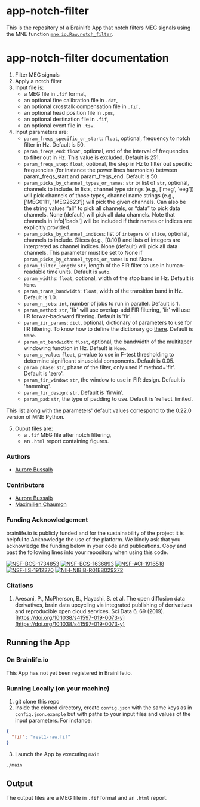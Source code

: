 # app-notch-filter

This is the repository of a Brainlife App that notch filters MEG signals using the MNE function 
[`mne.io.Raw.notch_filter`](https://mne.tools/stable/generated/mne.io.Raw.html#mne.io.Raw.notch_filter).

# app-notch-filter documentation

1) Filter MEG signals
2) Apply a notch filter  
3) Input file is:
    * a MEG file in `.fif` format,
    * an optional fine calibration file in `.dat`,
    * an optional crosstalk compensation file in `.fif`,
    * an optional head position file in `.pos`,
    * an optional destination file in `.fif`,
    * an optional event file in `.tsv`.
4) Input parameters are:
    * `param_freqs_specific_or_start`: `float`, optional, frequency to notch filter in Hz. Default is 50.
    * `param_freqs_end`: `float`, optional, end of the interval of frequencies to filter out in Hz. This value is excluded. Default is 251.  
    * `param_freqs_step`: `float`, optional, the step in Hz to filter out specific frequencies (for instance the power lines harmonics) 
        between param_freqs_start and param_freqs_end. Default is 50.
    * `param_picks_by_channel_types_or_names`: `str` or list of `str`, optional, channels to include. In lists, channel type strings (e.g., ['meg', 'eeg']) will pick channels of those types, channel name strings (e.g., ['MEG0111', 'MEG2623']) will pick the given channels. Can also be the string values “all” 
to pick all channels, or “data” to pick data channels. None (default) will pick all data channels. Note 
that channels in info['bads'] will be included if their names or indices are explicitly provided.
    * `param_picks_by_channel_indices`: list of `integers` or `slice`, optional, channels to include. Slices (e.g., [0:10]) and lists of integers are interpreted as channel indices. 
None (default) will pick all data channels. This parameter must be set to None if `param_picks_by_channel_types_or_names` is not None.
    * `param_filter_length`: `str`, length of the FIR filter to use in human-readable time units. Default is `auto`. 
    * `param_widths`: `float`, optional, width of the stop band in Hz. Default is `None`.
    * `param_trans_bandwidth`: `float`, width of the transition band in Hz. Default is 1.0.
    * `param_n_jobs`: `int`, number of jobs to run in parallel. Default is 1.
    * `param_method`: `str`, 'fir' will use overlap-add FIR filtering, 'iir' will use IIR forwar-backward filtering. Default is 'fir'.
    * `param_iir_params`: `dict`, optional, dictionary of parameters to use for IIR filtering. To know how to define the dictionary go 
        [there](https://mne.tools/stable/generated/mne.filter.construct_iir_filter.html#mne.filter.construct_iir_filter). Default is `None`. 
    * `param_mt_bandwidth`: `float`, optional, the bandwidth of the multitaper windowing function in Hz. Default is `None`.
    * `param_p_value`: `float`, p-value to use in F-test thresholding to determine significant sinusoidal components. Default is 0.05.
    * `param_phase`: `str`, phase of the filter, only used if method='fir'. Default is 'zero'.
    * `param_fir_window`: `str`, the window to use in FIR design. Default is 'hamming'.
    * `param_fir_design`: `str`. Default is 'firwin'.
    * `param_pad`: `str`, the type of padding to use. Default is 'reflect_limited'.

This list along with the parameters' default values correspond to the 0.22.0 version of MNE Python.  

5) Ouput files are:
    * a `.fif` MEG file after notch filtering,
    * an `.html` report containing figures.

### Authors
- [Aurore Bussalb](aurore.bussalb@icm-institute.org)

### Contributors
- [Aurore Bussalb](aurore.bussalb@icm-institute.org)
- [Maximilien Chaumon](maximilien.chaumon@icm-institute.org)

### Funding Acknowledgement
brainlife.io is publicly funded and for the sustainability of the project it is helpful to Acknowledge the use of the platform. We kindly ask that you acknowledge the funding below in your code and publications. Copy and past the following lines into your repository when using this code.

[![NSF-BCS-1734853](https://img.shields.io/badge/NSF_BCS-1734853-blue.svg)](https://nsf.gov/awardsearch/showAward?AWD_ID=1734853)
[![NSF-BCS-1636893](https://img.shields.io/badge/NSF_BCS-1636893-blue.svg)](https://nsf.gov/awardsearch/showAward?AWD_ID=1636893)
[![NSF-ACI-1916518](https://img.shields.io/badge/NSF_ACI-1916518-blue.svg)](https://nsf.gov/awardsearch/showAward?AWD_ID=1916518)
[![NSF-IIS-1912270](https://img.shields.io/badge/NSF_IIS-1912270-blue.svg)](https://nsf.gov/awardsearch/showAward?AWD_ID=1912270)
[![NIH-NIBIB-R01EB029272](https://img.shields.io/badge/NIH_NIBIB-R01EB029272-green.svg)](https://grantome.com/grant/NIH/R01-EB029272-01)

### Citations
1. Avesani, P., McPherson, B., Hayashi, S. et al. The open diffusion data derivatives, brain data upcycling via integrated publishing of derivatives and reproducible open cloud services. Sci Data 6, 69 (2019). [https://doi.org/10.1038/s41597-019-0073-y](https://doi.org/10.1038/s41597-019-0073-y)

## Running the App 

### On Brainlife.io

This App has not yet been registered in Brainlife.io.

### Running Locally (on your machine)

1. git clone this repo
2. Inside the cloned directory, create `config.json` with the same keys as in `config.json.example` but with paths to your input 
   files and values of the input parameters. For instance:

```json
{
  "fif": "rest1-raw.fif"
}
```

3. Launch the App by executing `main`

```bash
./main
```

## Output

The output files are a MEG file in `.fif` format and an `.html` report.

